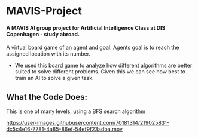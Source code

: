 # MAVIS-Project
#### A MAVIS AI group project for Artificial Intelligence Class at DIS Copenhagen - study abroad.

A virtual board game of an agent and goal. Agents goal is to reach the assigned location with its number.
- We used this board game to analyze how different algorithms are better suited to solve different problems. Given this we can see how best to train an AI to solve a given task.

## What the Code Does:
This is one of many levels, using a BFS search algorithm

https://user-images.githubusercontent.com/70181314/219025831-dc5c4e16-7781-4a85-86ef-54ef9f23adba.mov
